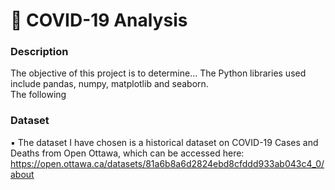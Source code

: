 # 🦠  COVID-19 Analysis
### Description
The objective of this project is to determine... The Python libraries used include pandas, numpy, matplotlib and seaborn. <br/>
The following 

### Dataset
▪    The dataset I have chosen is a historical dataset on COVID-19 Cases and Deaths from Open Ottawa, which can be accessed here: 
https://open.ottawa.ca/datasets/81a6b8a6d2824ebd8cfddd933ab043c4_0/about<br/>

